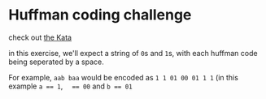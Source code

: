 # Huffman coding challenge

check out [the Kata](https://www.codewars.com/kata/54cf7f926b85dcc4e2000d9d)

in this exercise, we'll expect a string of `0`s and `1`s, with each huffman code being seperated by a space.

For example, `aab baa` would be encoded as `1 1 01 00 01 1 1` (in this example `a == 1`, `  == 00` and `b == 01`
